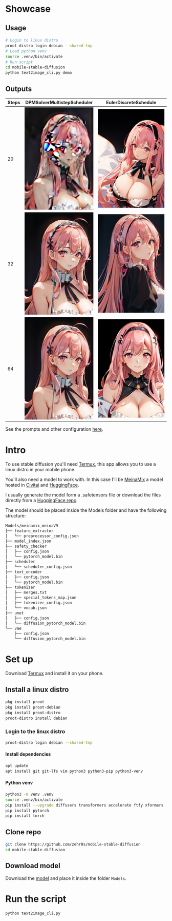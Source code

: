 # Showcase
## Usage
```bash
# Login to linux distro
proot-distro login debian --shared-tmp
# Load python venv
source .venv/bin/activate
# Run script
cd mobile-stable-diffusion
python text2image_cli.py demo
```
## Outputs
| Steps | DPMSolverMultistepScheduler  | EulerDiscreteSchedule |
|--------|-------------------------|-------------------------|
| 20  | ![Image](./Showcase/dpm20/meinamix_meinaV9_78583_2023_10_15_16_29_49.png) | ![Image](./Showcase/euler20/meinamix_meinaV9_78583_2023_10_15_16_37_13.png) |
| 32  |  ![Image](./Showcase/dpm32/meinamix_meinaV9_78583_2023_10_15_16_07_14.png) | ![Image](./Showcase/euler32/meinamix_meinaV9_78583_2023_10_15_16_47_33.png) |
| 64  |  ![Image](./Showcase/dpm64/meinamix_meinaV9_78583_2023_10_15_16_20_03.png) | ![Image](./Showcase/euler64/meinamix_meinaV9_78583_2023_10_15_16_59_46.png) |

See the prompts and other configuration [here](./Showcase).

# Intro
To use stable diffusion you'll need [Termux](https://termux.dev), this app allows you to use a linux distro in your mobile phone.

You'll also need a model to work with. In this case I'll be [MeinaMix](https://civitai.com/models/7240/meinamix) a model hosted in [Civitai](https://civitai.com) and [HuggingFace](https://huggingface.co/models).

I usually generate the model form a .safetensors file or download the files directly from a [HuggingFace repo](https://huggingface.co/Meina/MeinaMix_V10/tree/main).

The model should be placed inside the Models folder and have the following structure:

```
Models/meinamix_meinaV9
├── feature_extractor
│   └── preprocessor_config.json
├── model_index.json
├── safety_checker
│   ├── config.json
│   └── pytorch_model.bin
├── scheduler
│   └── scheduler_config.json
├── text_encoder
│   ├── config.json
│   └── pytorch_model.bin
├── tokenizer
│   ├── merges.txt
│   ├── special_tokens_map.json
│   ├── tokenizer_config.json
│   └── vocab.json
├── unet
│   ├── config.json
│   └── diffusion_pytorch_model.bin
└── vae
    ├── config.json
    └── diffusion_pytorch_model.bin
```

# Set up
Download [Termux](https://termux.dev) and install it on your phone.

## Install a linux distro
```bash
pkg install proot
pkg install proot-debian
pkg install proot-distro
proot-distro install debian
```

### Login to the linux distro
```bash
proot-distro login debian --shared-tmp
```

#### Install dependencies
```bash
apt update
apt install git git-lfs vim python3 python3-pip python3-venv
```

#### Python venv
```bash
python3 -m venv .venv
source .venv/bin/activate
pip install --upgrade diffusers transformers accelerate ftfy xformers
pip install pytorch
pip install torch
```

## Clone repo
```bash
git clone https://github.com/zehr0s/mobile-stable-diffusion
cd mobile-stable-diffusion
```

## Download model
Download the [model](https://huggingface.co/Meina/MeinaMix_V10/tree/main) and place it inside the folder `Models`.

# Run the script
```bash
python text2image_cli.py
```
